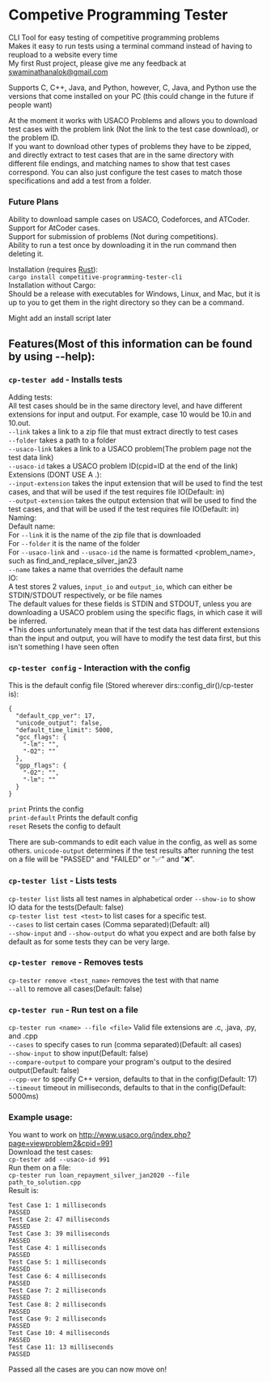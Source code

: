 # Competive Programming Tester
CLI Tool for easy testing of competitive programming problems  
Makes it easy to run tests using a terminal command instead of having to reupload to a website every time  
My first Rust project, please give me any feedback at swaminathanalok@gmail.com  

Supports C, C++, Java, and Python, however, C, Java, and Python use the versions that come installed on your PC (this could change in the future if people want)  

At the moment it works with USACO Problems and allows you to download test cases with the problem link (Not the link to the test case download), or the problem ID.  
If you want to download other types of problems they have to be zipped, and directly extract to test cases that are in the same directory with different file endings, and matching names to show that test cases correspond. You can also just configure the test cases to match those specifications and add a test from a folder.   

### Future Plans
Ability to download sample cases on USACO, Codeforces, and ATCoder.  
Support for AtCoder cases.  
Support for submission of problems (Not during competitions).  
Ability to run a test once by downloading it in the run command then deleting it.   

Installation (requires [Rust](https://www.rust-lang.org/tools/install)):  
  `cargo install competitive-programming-tester-cli`  
Installation without Cargo:  
  Should be a release with executables for Windows, Linux, and Mac, but it is up to you to get them in the right directory so they can be a command.  

Might add an install script later  

## Features(Most of this information can be found by using --help):  

### `cp-tester add` - Installs tests  
Adding tests:  
  All test cases should be in the same directory level, and have different extensions for input and output. For example, case 10 would be 10.in and 10.out.  
  `--link` takes a link to a zip file that must extract directly to test cases  
  `--folder` takes a path to a folder  
  `--usaco-link` takes a link to a USACO problem(The problem page not the test data link)  
  `--usaco-id` takes a USACO problem ID(cpid=ID at the end of the link)  
Extensions (DONT USE A .):  
  `--input-extension` takes the input extension that will be used to find the test cases, and that will be used if the test requires file IO(Default: in)  
  `--output-extension` takes the output extension that will be used to find the test cases, and that will be used if the test requires file IO(Default: in)  
Naming:  
  Default name:  
    For `--link` it is the name of the zip file that is downloaded  
    For `--folder` it is the name of the folder  
    For `--usaco-link` and `--usaco-id` the name is formatted <problem_name>_<division>_<month><year>, such as find_and_replace_silver_jan23  
  `--name` takes a name that overrides the default name  
IO:  
  A test stores 2 values, `input_io` and `output_io`, which can either be STDIN/STDOUT respectively, or be file names  
  The default values for these fields is STDIN and STDOUT, unless you are downloading a USACO problem using the specific flags, in which case it will be inferred.  
  *This does unfortunately mean that if the test data has different extensions than the input and output, you will have to modify the test data first, but this isn't something I have seen often  

### `cp-tester config` - Interaction with the config  
This is the default config file (Stored wherever dirs::config_dir()/cp-tester is):  
```
{
  "default_cpp_ver": 17,
  "unicode_output": false,
  "default_time_limit": 5000,
  "gcc_flags": {
    "-lm": "",
    "-O2": ""
  },
  "gpp_flags": {
    "-O2": "",
    "-lm": ""
  }
}
```
`print` Prints the config   
`print-default` Prints the default config  
`reset` Resets the config to default  

There are sub-commands to edit each value in the config, as well as some others.
`unicode-output` determines if the test results after running the test on a file will be "PASSED" and "FAILED" or "✅" and "❌".  


### `cp-tester list` - Lists tests  
`cp-tester list` lists all test names in alphabetical order 
`--show-io` to show IO data for the tests(Default: false)  
`cp-tester list test <test>` to list cases for a specific test.   
  `--cases` to list certain cases (Comma separated)(Default: all)  
  `--show-input` and `--show-output` do what you expect and are both false by default as for some tests they can be very large. 
  
### `cp-tester remove` - Removes tests   
`cp-tester remove <test_name>` removes the test with that name  
`--all` to remove all cases(Default: false)  

### `cp-tester run` - Run test on a file  
`cp-tester run <name> --file <file>`  Valid file extensions are .c, .java, .py, and .cpp   
`--cases` to specify cases to run (comma separated)(Default: all cases)  
`--show-input` to show input(Default: false)  
`--compare-output` to compare your program's output to the desired output(Default: false)  
`--cpp-ver` to specify C++ version, defaults to that in the config(Default: 17)  
`--timeout` timeout in milliseconds, defaults to that in the config(Default: 5000ms)  


### Example usage:  
You want to work on http://www.usaco.org/index.php?page=viewproblem2&cpid=991  
Download the test cases:  
`cp-tester add --usaco-id 991`  
Run them on a file:  
`cp-tester run loan_repayment_silver_jan2020 --file path_to_solution.cpp`  
Result is: 
```
Test Case 1: 1 milliseconds
PASSED
Test Case 2: 47 milliseconds
PASSED
Test Case 3: 39 milliseconds
PASSED
Test Case 4: 1 milliseconds
PASSED
Test Case 5: 1 milliseconds
PASSED
Test Case 6: 4 milliseconds
PASSED
Test Case 7: 2 milliseconds
PASSED
Test Case 8: 2 milliseconds
PASSED
Test Case 9: 2 milliseconds
PASSED
Test Case 10: 4 milliseconds
PASSED
Test Case 11: 13 milliseconds
PASSED
``` 
Passed all the cases are you can now move on!



